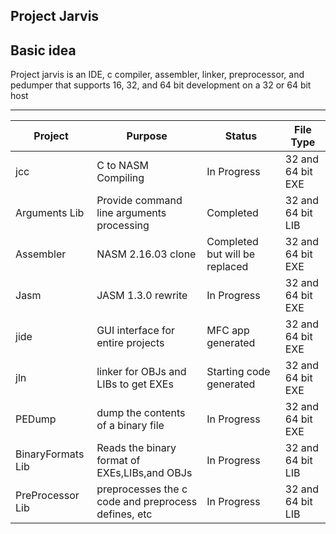 Project Jarvis
--------------
 ## Basic idea

Project jarvis is an IDE, c compiler, assembler, linker, preprocessor, and pedumper 
that supports 16, 32, and 64 bit development on a 32 or 64 bit host

****
| Project       | Purpose               | Status        | File Type     |
| ------------- | --------------------- | ------------- | ------------- |
| jcc           | C to NASM Compiling   | In Progress   | 32 and 64 bit EXE
| Arguments Lib | Provide command line arguments processing | Completed  | 32 and 64 bit LIB
| Assembler     | NASM 2.16.03 clone    | Completed but will be replaced    | 32 and 64 bit EXE
| Jasm          | JASM 1.3.0 rewrite    | In Progress   | 32 and 64 bit EXE
| jide          | GUI interface for entire projects     | MFC app generated     | 32 and 64 bit EXE
| jln           | linker for OBJs and LIBs to get EXEs        | Starting code generated     | 32 and 64 bit EXE
| PEDump        | dump the contents of a binary file    | In Progress     | 32 and 64 bit EXE
| BinaryFormats Lib | Reads the binary format of EXEs,LIBs,and OBJs | In Progress     | 32 and 64 bit LIB
| PreProcessor Lib | preprocesses the c code and preprocess defines, etc | In Progress     | 32 and 64 bit LIB
